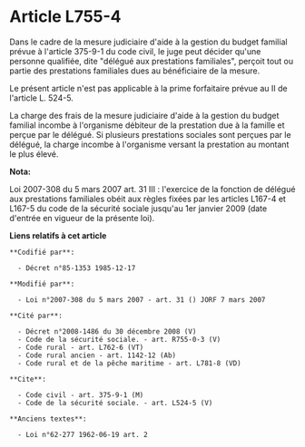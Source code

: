 # Article L755-4

Dans le cadre de la mesure judiciaire d'aide à la gestion du budget familial prévue à l'article 375-9-1 du code civil, le
juge peut décider qu'une personne qualifiée, dite "délégué aux prestations familiales", perçoit tout ou partie des
prestations familiales dues au bénéficiaire de la mesure.

Le présent article n'est pas applicable à la prime forfaitaire prévue au II de l'article L. 524-5.

La charge des frais de la mesure judiciaire d'aide à la gestion du budget familial incombe à l'organisme débiteur de la
prestation due à la famille et perçue par le délégué. Si plusieurs prestations sociales sont perçues par le délégué, la
charge incombe à l'organisme versant la prestation au montant le plus élevé.

**Nota:**

Loi 2007-308 du 5 mars 2007 art. 31 III : l'exercice de la fonction de délégué aux prestations familiales obéit aux règles
fixées par les articles L167-4 et L167-5 du code de la sécurité sociale jusqu'au 1er janvier 2009 (date d'entrée en vigueur
de la présente loi).

**Liens relatifs à cet article**

	**Codifié par**:

	  - Décret n°85-1353 1985-12-17

	**Modifié par**:

	  - Loi n°2007-308 du 5 mars 2007 - art. 31 () JORF 7 mars 2007

	**Cité par**:

	  - Décret n°2008-1486 du 30 décembre 2008 (V)
	  - Code de la sécurité sociale. - art. R755-0-3 (V)
	  - Code rural - art. L762-6 (VT)
	  - Code rural ancien - art. 1142-12 (Ab)
	  - Code rural et de la pêche maritime - art. L781-8 (VD)

	**Cite**:

	  - Code civil - art. 375-9-1 (M)
	  - Code de la sécurité sociale. - art. L524-5 (V)

	**Anciens textes**:

	  - Loi n°62-277 1962-06-19 art. 2
